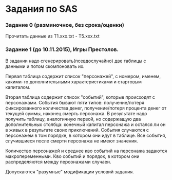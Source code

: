 # Задания по SAS 

### Задание 0 (разминочное, без срока/оценки)
Прочитать данные из T1.ххх.txt - T5.ххх.txt

### Задание 1 (до 10.11.2015), Игры Престолов.
В задании надо сгенерировать(псевдослучайно) две таблицы с данными и потом скомпоновать их.

Первая таблица содержит список "персонажей", с номером, именем, какими-то дополнительными характеристиками и стартовым капиталом.

Вторая таблица содержит список "событий", которые происходят с персонажами. События бывают пяти типов: получение/потеря фиксированного количества денег, получение/потеря процента денег от текущей суммы, наконец смерть персонажа. В результате надо получить таблицу, аналогичную первой, но содержащую два дополнительных столбца: конечный капитал персонажа и остался ли он в живых в результате своих приключений. События случаются с персонажем в том порядке, в котором они идут в таблице. Все события, случившиеся после смерти персонажа не имеют значения.

Количество персонажей и среднее кво событий на персонажа задаются макропеременными. Кво событий и порядок, в котором они распределяются между персонажами случаен.

Допускаются "разумные" модификации условий задания.




